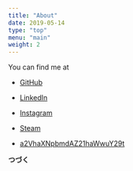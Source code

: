 ```yaml
---
title: "About"
date: 2019-05-14
type: "top"
menu: "main"
weight: 2
---
```


You can find me at 

+ [GitHub](https://github.com/keaising)

+ [LinkedIn](https://www.linkedin.com/in/wangshuxiao/)

+ [Instagram](https://www.instagram.com/asukayui/)

+ [Steam](https://steamcommunity.com/id/asukayui/)

+ [a2VhaXNpbmdAZ21haWwuY29t](https://en.wikipedia.org/wiki/Base64)

**つづく** 